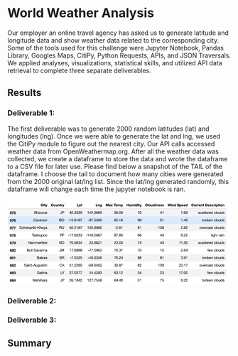 # World Weather Analysis

Our employer an online travel agency has asked us to generate latitude and longitude data and show weather data related to the corresponding city.  Some of the tools used for this challenge were Jupyter Notebook, Pandas Library, Googles Maps, CitiPy, Python Requests, APIs, and JSON Traversals. We applied analyses, visualizations, statistical skills, and utilized API data retrieval to complete three separate deliverables. 

## Results

### Deliverable 1:
The first deliverable was to generate 2000 random latitudes (lat) and longitudes (lng).  Once we were able to generate the lat and lng, we used the CitiPy module to figure out the nearest city.  Our API calls accessed weather data from OpenWeathermap.org.  After all the weather data was collected, we create a dataframe to store the data and wrote the dataframe to a CSV file for later use.  Please find below a snapshot of the TAIL of the dataframe.   I choose the tail to document how many cities were generated from the 2000 original lat/lng list. Since the lat/lng generated randomly, this dataframe will change each time the jupyter notebook is ran.   

![](Weather_Database/Weather_Dataframe_tail.png)

### Deliverable 2:
### Deliverable 3:

## Summary
